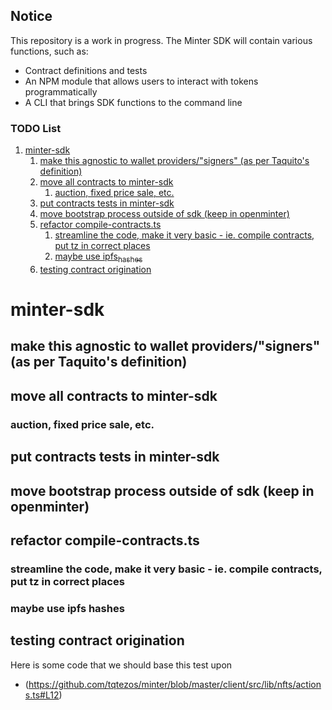 
## Notice

This repository is a work in progress. The Minter SDK will contain various functions, such as:
- Contract definitions and tests
- An NPM module that allows users to interact with tokens programmatically
- A CLI that brings SDK functions to the command line

### TODO List

1.  [minter-sdk](#org33105a6)
    1.  [make this agnostic to wallet providers/"signers" (as per Taquito's definition)](#org8958b5a)
    2.  [move all contracts to minter-sdk](#orgb2dc005)
        1.  [auction, fixed price sale, etc.](#org7356af9)
    3.  [put contracts tests in minter-sdk](#orgcb262e5)
    4.  [move bootstrap process outside of sdk (keep in openminter)](#orgb28f4bc)
    5.  [refactor compile-contracts.ts](#org16b8242)
        1.  [streamline the code, make it very basic - ie. compile contracts, put tz in correct places](#orgf0e43ad)
        2.  [maybe use ipfs<sub>hashes</sub>](#org7436438)
    6.  [testing contract origination](#org40d9374)


<a id="org33105a6"></a>

# minter-sdk


<a id="org8958b5a"></a>

## make this agnostic to wallet providers/"signers" (as per Taquito's definition)


<a id="orgb2dc005"></a>

## move all contracts to minter-sdk


<a id="org7356af9"></a>

### auction, fixed price sale, etc.


<a id="orgcb262e5"></a>

## put contracts tests in minter-sdk


<a id="orgb28f4bc"></a>

## move bootstrap process outside of sdk (keep in openminter)


<a id="org16b8242"></a>

## refactor compile-contracts.ts


<a id="orgf0e43ad"></a>

### streamline the code, make it very basic - ie. compile contracts, put tz in correct places


<a id="org7436438"></a>

### maybe use ipfs hashes


<a id="org40d9374"></a>

## testing contract origination
 Here is some code that we should base this test upon
-   (<https://github.com/tqtezos/minter/blob/master/client/src/lib/nfts/actions.ts#L12>)
